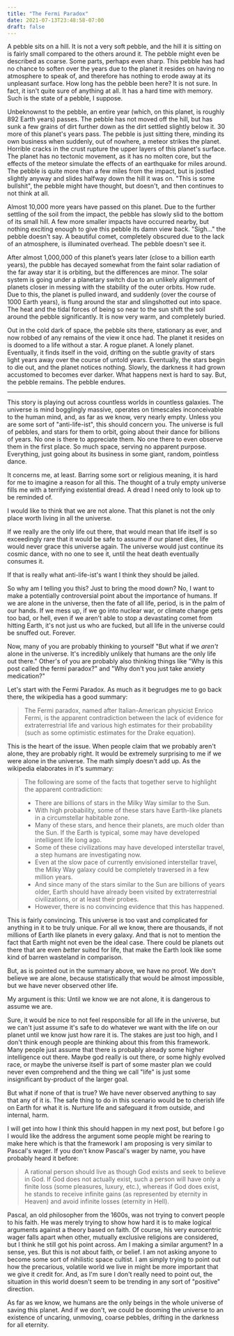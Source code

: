 ```yaml
---
title: "The Fermi Paradox"
date: 2021-07-13T23:48:58-07:00
draft: false
---
```


A pebble sits on a hill.
It is not a very soft pebble, and the hill it is sitting on is fairly small compared to the others around it.
The pebble might even be described as coarse.
Some parts, perhaps even sharp.
This pebble has had no chance to soften over the years due to the planet it resides on having no atmosphere to speak of, and therefore has nothing to erode away at its unpleasant surface.
How long has the pebble been here? It is not sure.
In fact, it isn't quite sure of anything at all.
It has a hard time with memory.
Such is the state of a pebble, I suppose.

Unbeknownst to the pebble, an entire year (which, on this planet, is roughly 892 Earth years) passes.
The pebble has not moved off the hill, but has sunk a few grains of dirt further down as the dirt settled slightly below it.
30 more of this planet's years pass.
The pebble is just sitting there, minding its own business when suddenly, out of nowhere, a meteor strikes the planet.
Horrible cracks in the crust rupture the upper layers of this planet's surface.
The planet has no tectonic movement, as it has no molten core, but the effects of the meteor simulate the effects of an earthquake for miles around.
The pebble is quite more than a few miles from the impact, but is jostled slightly anyway and slides halfway down the hill it was on.
"This is some bullshit", the pebble might have thought, but doesn't, and then continues to not think at all.

Almost 10,000 more years have passed on this planet.
Due to the further settling of the soil from the impact, the pebble has slowly slid to the bottom of its small hill.
A few more smaller impacts have occurred nearby, but nothing exciting enough to give this pebble its damn view back.
"Sigh..." the pebble doesn't say.
A beautiful comet, completely obscured due to the lack of an atmosphere, is illuminated overhead.
The pebble doesn't see it.

After almost 1,000,000 of this planet’s years later (close to a billion earth years), the pubble has decayed somewhat from the faint solar radiation of the far away star it is orbiting, but the differences are minor.
The solar system is going under a planetary switch due to an unlikely alignment of planets closer in messing with the stability of the outer orbits.
How rude.
Due to this, the planet is pulled inward, and suddenly (over the course of 1000 Earth years), is flung around the star and slingshotted out into space.
The heat and the tidal forces of being so near to the sun shift the soil around the pebble significantly.
It is now very warm, and completely buried.

Out in the cold dark of space, the pebble sits there, stationary as ever, and now robbed of any remains of the view it once had.
The planet it resides on is doomed to a life without a star.
A rogue planet.
A lonely planet.
Eventually, it finds itself in the void, drifting on the subtle gravity of stars light years away over the course of untold years.
Eventually, the stars begin to die out, and the planet notices nothing.
Slowly, the darkness it had grown accustomed to becomes ever darker.
What happens next is hard to say.
But, the pebble remains.
The pebble endures.

---

This story is playing out across countless worlds in countless galaxies.
The universe is mind bogglingly massive, operates on timescales inconceivable to the human mind, and, as far as we know, very nearly empty.
Unless you are some sort of "anti-life-ist", this should concern you.
The universe is full of pebbles, and stars for them to orbit, going about their dance for billions of years.
No one is there to appreciate them.
No one there to even observe them in the first place.
So much space, serving no apparent purpose.
Everything, just going about its business in some giant, random, pointless dance.

It concerns me, at least.
Barring some sort or religious meaning, it is hard for me to imagine a reason for all this.
The thought of a truly empty universe fills me with a terrifying existential dread.
A dread I need only to look up to be reminded of.

I would like to think that we are not alone.
That this planet is not the only place worth living in all the universe.

If we really are the only life out there, that would mean that life itself is so exceedingly rare that it would be safe to assume if our planet dies, life would never grace this universe again.
The universe would just continue its cosmic dance, with no one to see it, until the heat death eventually consumes it.

If that is really what anti-life-ist's want I think they should be jailed.

So why am I telling you this?
Just to bring the mood down?
No, I want to make a potentially controversial point about the importance of humans.
If we are alone in the universe, then the fate of all life, period, is in the palm of our hands.
If we mess up, if we go into nuclear war, or climate change gets too bad, or hell, even if we aren't able to stop a devastating comet from hitting Earth, it's not just us who are fucked, but all life in the universe could be snuffed out.
Forever.

Now, many of you are probably thinking to yourself "But what if we *aren't* alone in the universe.
It's incredibly unlikely that humans are the only life out there."
Other's of you are probably also thinking things like "Why is this post called the fermi paradox?" and "Why don't you just take anxiety medication?"

Let's start with the Fermi Paradox. As much as it begrudges me to go back there, the wikipedia has a good summary:

> The Fermi paradox, named after Italian-American physicist Enrico Fermi, is the apparent contradiction between the lack of evidence for extraterrestrial life and various high estimates for their probability (such as some optimistic estimates for the Drake equation).

This is the heart of the issue.
When people claim that we probably aren't alone, they are probably right.
It would be extremely surprising to me if we were alone in the universe.
The math simply doesn't add up.
As the wikipedia elaborates in it's summary:

> The following are some of the facts that together serve to highlight the apparent contradiction:
> - There are billions of stars in the Milky Way similar to the Sun.
> - With high probability, some of these stars have Earth-like planets in a circumstellar habitable zone.
> - Many of these stars, and hence their planets, are much older than the Sun.
> If the Earth is typical, some may have developed intelligent life long ago.
> - Some of these civilizations may have developed interstellar travel, a step humans are investigating now.
> - Even at the slow pace of currently envisioned interstellar travel, the Milky Way galaxy could be completely traversed in a few million years.
> - And since many of the stars similar to the Sun are billions of years older, Earth should have already been visited by extraterrestrial civilizations, or at least their probes.
> - However, there is no convincing evidence that this has happened.

This is fairly convincing.
This universe is too vast and complicated for anything in it to be truly unique.
For all we know, there are thousands, if not millions of Earth like planets in every galaxy.
And that is not to mention the fact that Earth might not even be the ideal case.
There could be planets out there that are even *better* suited for life, that make the Earth look like some kind of barren wasteland in comparison.

But, as is pointed out in the summary above, we have no proof.
We don't believe we are alone, because statistically that would be almost impossible, but we have never observed other life.

My argument is this:
Until we know we are not alone, it is dangerous to assume we are.

Sure, it would be nice to not feel responsible for all life in the universe, but we can't just assume it's safe to do whatever we want with the life on our planet until we know just how rare it is.
The stakes are just too high, and I don't think enough people are thinking about this from this framework.
Many people just assume that there is probably already some higher intelligence out there.
Maybe god really is out there, or some highly evolved race, or maybe the universe itself is part of some master plan we could never even comprehend and the thing we call "life" is just some insignificant by-product of the larger goal.

But what if none of that is true?
We have never observed anything to say that any of it is.
The safe thing to do in this scenario would be to cherish life on Earth for what it is.
Nurture life and safeguard it from outside, and internal, harm.

I will get into how I think this should happen in my next post, but before I go I would like the address the argument some people might be rearing to make here which is that the framework I am proposing is very similar to Pascal's wager.
If you don't know Pascal's wager by name, you have probably heard it before:

> A rational person should live as though God exists and seek to believe in God. If God does not actually exist, such a person will have only a finite loss (some pleasures, luxury, etc.), whereas if God does exist, he stands to receive infinite gains (as represented by eternity in Heaven) and avoid infinite losses (eternity in Hell).

Pascal, an old philosopher from the 1600s, was not trying to convert people to his faith.
He was merely trying to show how hard it is to make logical arguments against a theory based on faith.
Of course, his very eurocentric wager falls apart when other, mutually exclusive religions are considered, but I think he still got his point across.
Am I making a similar argument?
In a sense, yes.
But this is not about faith, or belief.
I am not asking anyone to become some sort of nihilistic space cultist.
I am simply trying to point out how the precarious, volatile world we live in might be more important that we give it credit for.
And, as I'm sure I don't really need to point out, the situation in this world doesn't seem to be trending in any sort of "positive" direction.

As far as we know, we humans are the only beings in the whole universe of saving this planet.
And if we don't, we could be dooming the universe to an existence of uncaring, unmoving, coarse pebbles, drifting in the darkness for all eternity.
